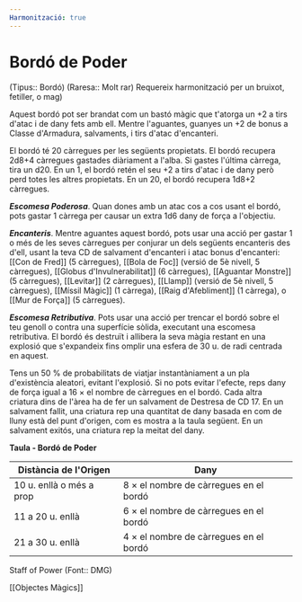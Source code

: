```yaml
---
Harmonització: true
---
```

# Bordó de Poder

(Tipus:: Bordó) (Raresa:: Molt rar) 
Requereix harmonització per un bruixot, fetiller, o mag)

Aquest bordó pot ser brandat com un bastó màgic que t'atorga un +2 a tirs d'atac i de dany fets amb ell. Mentre l'aguantes, guanyes un +2 de bonus a Classe d'Armadura, salvaments, i tirs d'atac d'encanteri.

El bordó té 20 càrregues per les següents propietats. El bordó recupera 2d8+4 càrregues gastades diàriament a l'alba. Si gastes l'última càrrega, tira un d20. En un 1, el bordó retén el seu +2 a tirs d'atac i de dany però perd totes les altres propietats. En un 20, el bordó recupera 1d8+2 càrregues.

***Escomesa Poderosa***. Quan dones amb un atac cos a cos usant el bordó, pots gastar 1 càrrega per causar un extra 1d6 dany de força a l'objectiu.

***Encanteris***. Mentre aguantes aquest bordó, pots usar una acció per gastar 1 o més de les seves càrregues per conjurar un dels següents encanteris des d'ell, usant la teva CD de salvament d'encanteri i atac bonus d'encanteri: [[Con de Fred]] (5 càrregues), [[Bola de Foc]] (versió de 5è nivell, 5 càrregues), [[Globus d'Invulnerabilitat]] (6 càrregues), [[Aguantar Monstre]] (5 càrregues), [[Levitar]] (2 càrregues), [[Llamp]] (versió de 5è nivell, 5 càrregues), [[Míssil Màgic]] (1 càrrega), [[Raig d'Afebliment]] (1 càrrega), o [[Mur de Força]] (5 càrregues).

***Escomesa Retributiva***. Pots usar una acció per trencar el bordó sobre el teu genoll o contra una superfície sòlida, executant una escomesa retributiva. El bordó és destruït i allibera la seva màgia restant en una explosió que s'expandeix fins omplir una esfera de 30 u. de radi centrada en aquest.

Tens un 50 % de probabilitats de viatjar instantàniament a un pla d'existència aleatori, evitant l'explosió. Si no pots evitar l'efecte, reps dany de força igual a 16 × el nombre de càrregues en el bordó. Cada altra criatura dins de l'àrea ha de fer un salvament de Destresa de  CD 17. En un salvament fallit, una criatura rep una quantitat de dany basada en com de lluny està del punt d'origen, com es mostra a la taula següent. En un salvament exitós, una criatura rep la meitat del dany.

**Taula - Bordó de Poder**

| Distància de l'Origen | Dany |
| ---- | ---- |
| 10 u. enllà o més a prop | 8 × el nombre de càrregues en el bordó |
| 11 a 20 u. enllà | 6 × el nombre de càrregues en el bordó |
| 21 a 30 u. enllà | 4 × el nombre de càrregues en el bordó |

Staff of Power (Font:: DMG)

[[Objectes Màgics]]
